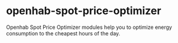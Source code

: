 # openhab-spot-price-optimizer
Openhab Spot Price Optimizer modules help you to optimize energy consumption to the cheapest hours of the day.
